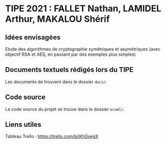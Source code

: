# TIPE 2021 : FALLET Nathan, LAMIDEL Arthur, MAKALOU Shérif

## Idées envisagées

Etude des algorithmes de cryptographie symétriques et asymétriques (avec objectif RSA et AES, en passant par des exemples plus simples)

## Documents textuels rédigés lors du TIPE

Les documents de trouvent dans le dossier `docs/`.

## Code source

Le code source du projet se trouve dans le dossier `ocaml/`.

## Liens utiles

Tableau Trello : https://trello.com/b/lKhSvegX
